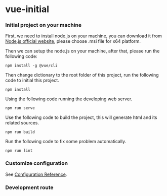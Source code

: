 # vue-initial

### Initial project on your machine
First, we need to install node.js on your machine, you can download it from [Node.js official website](https://nodejs.org/zh-cn/download/), please choose .msi file for x64 platform.

Then we can setup the node.js on your machine, after that, please run the following code:
```
npm install -g @vue/cli
```
Then change dictionary to the root folder of this project, run the following code to initial this project.
```
npm install
```
Using the following code running the developing web server.
```
npm run serve
```
Use the following code to build the project, this will generate html and its related sources.
```
npm run build
```
Run the following code to fix some problem automatically.
```
npm run lint
```

### Customize configuration
See [Configuration Reference](https://cli.vuejs.org/config/).

### Development route
